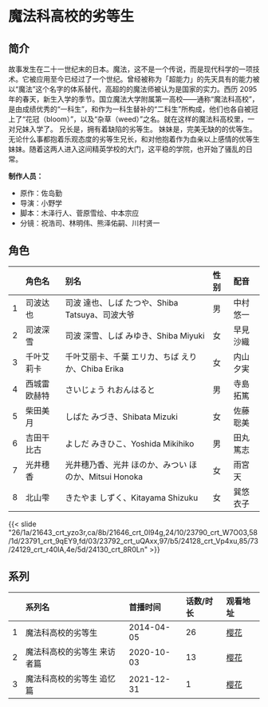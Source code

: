 # 魔法科高校的劣等生


## 简介

故事发生在二十一世纪末的日本。魔法，这不是一个传说，而是现代科学的一项技术。它被应用至今已经过了一个世纪。曾经被称为「超能力」的先天具有的能力被以“魔法”这个名字的体系替代，高超的的魔法师被认为是国家的实力。西历 2095 年的春天，新生入学的季节。国立魔法大学附属第一高校——通称“魔法科高校”，是由成绩优秀的“一科生”，和作为一科生替补的“二科生”所构成，他们也各自被冠上了“花冠（bloom）”，以及“杂草（weed）”之名。就在这样的魔法科高校里，一对兄妹入学了。
兄长是，拥有着缺陷的劣等生。
妹妹是，完美无缺的的优等生。
无论什么事都抱着乐观态度的劣等生兄长，和对他抱着作为血亲以上感情的优等生妹妹。随着这两人进入这间精英学校的大门，这平稳的学院，也开始了骚乱的日常。

**制作人员：**
- 原作：佐岛勤
- 导演：小野学
- 脚本：木泽行人、菅原雪绘、中本宗应
- 分镜：祝浩司、林明伟、熊泽佑嗣、川村贤一

## 角色

|     |   角色名   |   别名  | 性别 |  配音  |
|:--- |:------  |:----      |:---  |:--   |
| 1 | 司波达也 | 司波 達也、しば たつや、Shiba Tatsuya、司波大爷 | 男 | 中村悠一 |
| 2 | 司波深雪 | 司波 深雪、しば みゆき、Shiba Miyuki | 女 | 早見沙織 |
| 3 | 千叶艾莉卡 | 千叶艾丽卡、千葉 エリカ、ちば えりか、Chiba Erika | 女 | 内山夕実 |
| 4 | 西城雷欧赫特 | さいじょう れおんはると | 男 | 寺島拓篤 |
| 5 | 柴田美月 | しばた みづき、Shibata Mizuki | 女 | 佐藤聡美 |
| 6 | 吉田干比古 | よしだ みきひこ、Yoshida Mikihiko | 男 | 田丸篤志 |
| 7 | 光井穗香 | 光井穗乃香、光井 ほのか、みつい ほのか、Mitsui Honoka | 女 | 雨宮天 |
| 8 | 北山雫 | きたやま しずく、Kitayama Shizuku | 女 | 巽悠衣子 |

{{< slide "26/1a/21643_crt_yzo3r,ca/8b/21646_crt_0l94g,24/10/23790_crt_W7O03,58/1d/23791_crt_9qEY9,fd/03/23792_crt_uQAxx,97/b5/24128_crt_Vp4xu,85/73/24129_crt_r40lA,4e/5d/24130_crt_8R0Ln" >}}

## 系列

|     |   系列名   |   首播时间  | 话数/时长  | 观看地址 |
|:---  |:------    |:----      |:---       |:---  |
| 1 | 魔法科高校的劣等生 | 2014-04-05 | 26 | [樱花](https://www.yhdmp.live/vp/14155-2-0.html)  |
| 2 | 魔法科高校的劣等生 来访者篇 | 2020-10-03 | 13 | [樱花](https://www.yhdmp.live/vp/20135-1-0.html)  |
| 3 | 魔法科高校的劣等生 追忆篇 | 2021-12-31 | 1 | [樱花](https://www.yhdmp.live/vp/21202-1-0.html)  |



